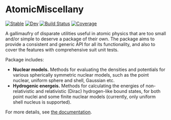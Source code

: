 # AtomicMiscellany

[![Stable](https://img.shields.io/badge/docs-stable-blue.svg)](https://juliaatoms.org/AtomicMiscellany.jl/stable)
[![Dev](https://img.shields.io/badge/docs-dev-blue.svg)](https://juliaatoms.org/AtomicMiscellany.jl/dev)
[![Build Status](https://github.com/JuliaAtoms/AtomicMiscellany.jl/workflows/CI/badge.svg)](https://github.com/JuliaAtoms/AtomicMiscellany.jl/actions)
[![Coverage](https://codecov.io/gh/JuliaAtoms/AtomicMiscellany.jl/branch/master/graph/badge.svg)](https://codecov.io/gh/JuliaAtoms/AtomicMiscellany.jl)

A gallimaufry of disparate utilities useful in atomic physics that are too small and/or
simple to deserve a package of their own. The package aims to provide a consistent and
generic API for all its functionality, and also to cover the features with comprehensive
suit unit tests.

Package includes:

* **Nuclear models.** Methods for evaluating the densities and potentials for various
  spherically symmetric nuclear models, such as the point nuclear, uniform sphere and shell,
  Gaussian etc.
* **Hydrogenic energeis.** Methods for calculating the energies of non-relativistic and
  relativistic (Dirac) hydrogen-like bound states, for both point nuclei and some finite
  nuclear models (currently, only uniform shell nucleus is supported).

For more details, see [the documentation](https://juliaatoms.org/AtomicMiscellany.jl/dev).
